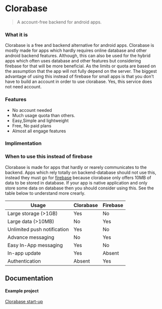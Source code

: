 # Clorabase
> A account-free backend for android apps.



### What it is
Clorabase is a free and backend alternative for android apps. Clorabase is mostly made for apps
which hardly requires online database and other android backend features. Although, this can also be used for the hybrid apps which often uses database and other features but considering firebase for that will be more beneficial. As the limits or quota are based on the assumption that the app will not fully depend on the server. The biggest advantage of using this instead of firebase for small apps is that you don't have to build an account in order to use clorabase. Yes, this service does not need account.

### Features
- No account needed
- Much usage quota than others.
- Easy,Simple and lightweight
- Free, No paid plans
- Almost all engage features


### Implimentation



### When to use this instead of firebase
Clorabase is made for apps that hardly or rearely communicates to the backend. Apps which rely totally on backend-database should not use this, instead they must go for [firebase](https://firebase.google.com/) because clorabase only offers 10MB of data to be stored in database. If your app is native application and only store some data on database then you should consider using this. See the table below to understand more crearly.

| Usage                     | Clorabase | Firebase |
| -----------               |-----------|----------|
| Large storage (>1GB)       | Yes       | No      |
| Large data (>10MB)         | No        | Yes      |
| Unlimited push notification| Yes        | No      |
| Advance messaging         | No        | Yes      |
| Easy In-App messaging      | Yes        | No      |
| In-app update             | Yes        | Absent   |
| Authentication             | Absent | Yes|



## Documentation



#### Example project
[Clorabase start-up]()

